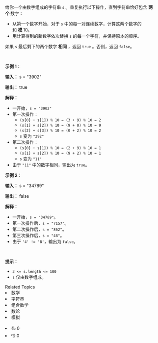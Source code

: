 <p>给你一个由数字组成的字符串 <code>s</code>&nbsp;。重复执行以下操作，直到字符串恰好包含&nbsp;<strong>两个&nbsp;</strong>数字：</p>

<ul> 
 <li>从第一个数字开始，对于 <code>s</code> 中的每一对连续数字，计算这两个数字的和&nbsp;<strong>模&nbsp;</strong>10。</li> 
 <li>用计算得到的新数字依次替换 <code>s</code>&nbsp;的每一个字符，并保持原本的顺序。</li> 
</ul>

<p>如果 <code>s</code>&nbsp;最后剩下的两个数字 <strong>相同</strong> ，返回 <code>true</code>&nbsp;。否则，返回 <code>false</code>。</p>

<p>&nbsp;</p>

<p><strong class="example">示例 1：</strong></p>

<div class="example-block"> 
 <p><strong>输入：</strong> <span class="example-io">s = "3902"</span></p> 
</div>

<p><strong>输出：</strong> <span class="example-io">true</span></p>

<p><strong>解释：</strong></p>

<ul> 
 <li>一开始，<code>s = "3902"</code></li> 
 <li>第一次操作： 
  <ul> 
   <li><code>(s[0] + s[1]) % 10 = (3 + 9) % 10 = 2</code></li> 
   <li><code>(s[1] + s[2]) % 10 = (9 + 0) % 10 = 9</code></li> 
   <li><code>(s[2] + s[3]) % 10 = (0 + 2) % 10 = 2</code></li> 
   <li><code>s</code> 变为 <code>"292"</code></li> 
  </ul> </li> 
 <li>第二次操作： 
  <ul> 
   <li><code>(s[0] + s[1]) % 10 = (2 + 9) % 10 = 1</code></li> 
   <li><code>(s[1] + s[2]) % 10 = (9 + 2) % 10 = 1</code></li> 
   <li><code>s</code> 变为 <code>"11"</code></li> 
  </ul> </li> 
 <li>由于 <code>"11"</code> 中的数字相同，输出为 <code>true</code>。</li> 
</ul>

<p><strong class="example">示例 2：</strong></p>

<div class="example-block"> 
 <p><strong>输入：</strong> <span class="example-io">s = "34789"</span></p> 
</div>

<p><strong>输出：</strong> <span class="example-io">false</span></p>

<p><strong>解释：</strong></p>

<ul> 
 <li>一开始，<code>s = "34789"</code>。</li> 
 <li>第一次操作后，<code>s = "7157"</code>。</li> 
 <li>第二次操作后，<code>s = "862"</code>。</li> 
 <li>第三次操作后，<code>s = "48"</code>。</li> 
 <li>由于 <code>'4' != '8'</code>，输出为 <code>false</code>。</li> 
</ul>

<p>&nbsp;</p>

<p><strong>提示：</strong></p>

<ul> 
 <li><code>3 &lt;= s.length &lt;= 100</code></li> 
 <li><code>s</code> 仅由数字组成。</li> 
</ul>

<div><div>Related Topics</div><div><li>数学</li><li>字符串</li><li>组合数学</li><li>数论</li><li>模拟</li></div></div><br><div><li>👍 0</li><li>👎 0</li></div>
